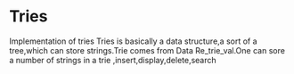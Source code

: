 # Tries
Implementation of tries
Tries is basically a data structure,a sort of a tree,which can store strings.Trie comes from Data Re_trie_val.One can sore a number of strings in a trie ,insert,display,delete,search
